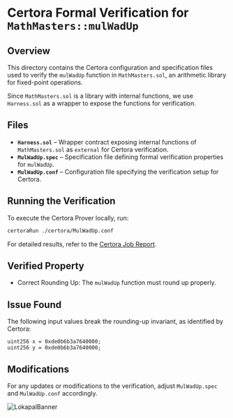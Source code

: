 # Certora Formal Verification for `MathMasters::mulWadUp`

## Overview

This directory contains the Certora configuration and specification files used to verify the `mulWadUp` function in `MathMasters.sol`, an arithmetic library for fixed-point operations.

Since `MathMasters.sol` is a library with internal functions, we use `Harness.sol` as a wrapper to expose the functions for verification.

## Files

- **`Harness.sol`** – Wrapper contract exposing internal functions of `MathMasters.sol` as `external` for Certora verification.
- **`MulWadUp.spec`** – Specification file defining formal verification properties for `mulWadUp`.
- **`MulWadUp.conf`** – Configuration file specifying the verification setup for Certora.

## Running the Verification

To execute the Certora Prover locally, run:
```sh
certoraRun ./certora/MulWadUp.conf
```

For detailed results, refer to the [Certora Job Report](https://prover.certora.com/output/3325068/7e410377b5334388aded05266976410e?anonymousKey=e3f06fd53553bbc521ccebff32e252b5319153aa).


## Verified Property

- Correct Rounding Up: The `mulWadUp` function must round up properly.

## Issue Found

The following input values break the rounding-up invariant, as identified by Certora:

```
uint256 x = 0xde0b6b3a7640000;
uint256 y = 0xde0b6b3a7640000;
```

## Modifications

For any updates or modifications to the verification, adjust `MulWadUp.spec` and `MulWadUp.conf` accordingly.

![LokapalBanner](https://github.com/user-attachments/assets/5509e1f8-9f31-4141-8975-02132a1ba63e)
